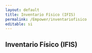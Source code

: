 ```yaml
---
layout: default
title: Inventario Físico (IFIS)
permalink: /Empower/inventariofisico
editable: si
---
```


## Inventario Físico (IFIS)





